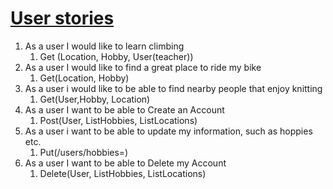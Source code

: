 # <u>User stories</u>

1. As a user I would like to learn climbing
   1. Get (Location, Hobby, User(teacher))
2. As a user I would like to find a great place to ride my bike
   1. Get(Location, Hobby)
3. As a user i would like to be able to find nearby people that enjoy knitting
   1. Get(User,Hobby, Location)
4. As a user I want to be able to Create an Account
   1. Post(User, List<Hobby>Hobbies, List<Location>Locations)
5. As a user i want to be able to update my information, such as hoppies etc.
   1. Put(/users/hobbies=<hobbies>)
6. As a user I want to be able to Delete my Account 
   1. Delete(User, List<Hobby>Hobbies, List<Location>Locations)